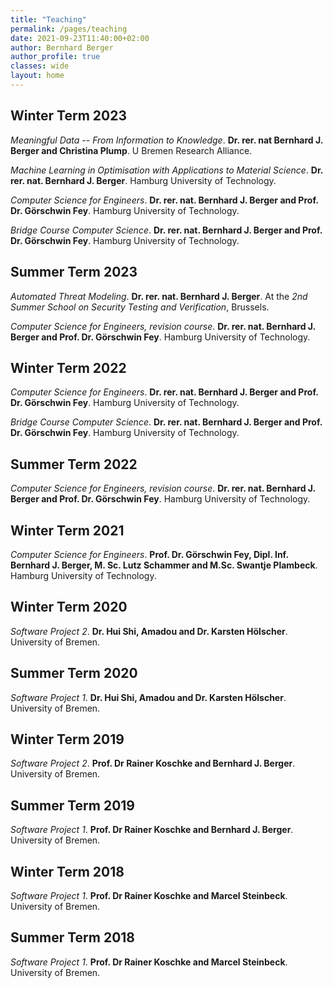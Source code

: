 ```yaml
---
title: "Teaching"
permalink: /pages/teaching
date: 2021-09-23T11:40:00+02:00
author: Bernhard Berger
author_profile: true
classes: wide
layout: home
---
```

## Winter Term 2023
_Meaningful Data -- From Information to Knowledge_. **Dr. rer. nat Bernhard
J. Berger and Christina Plump**. U Bremen Research Alliance.

_Machine Learning in Optimisation with Applications to Material Science_.
**Dr. rer. nat. Bernhard J. Berger**. Hamburg University of Technology.

_Computer Science for Engineers_. **Dr. rer. nat. Bernhard  J. Berger
and Prof. Dr. Görschwin Fey**. Hamburg University of Technology. 

_Bridge Course Computer Science_. **Dr. rer. nat. Bernhard  J. Berger
and Prof. Dr. Görschwin Fey**. Hamburg University of Technology. 

## Summer Term 2023
_Automated Threat Modeling_. **Dr. rer. nat. Bernhard J. Berger**. At
the _2nd Summer School on Security Testing and Verification_, Brussels.

_Computer Science for Engineers, revision course_. **Dr. rer. nat.
Bernhard  J. Berger and Prof. Dr. Görschwin Fey**. Hamburg University
of Technology. 

## Winter Term 2022
_Computer Science for Engineers_. **Dr. rer. nat. Bernhard  J. Berger
and Prof. Dr. Görschwin Fey**. Hamburg University of Technology. 

_Bridge Course Computer Science_. **Dr. rer. nat. Bernhard  J. Berger
and Prof. Dr. Görschwin Fey**. Hamburg University of Technology. 

## Summer Term 2022
_Computer Science for Engineers, revision course_. **Dr. rer. nat.
Bernhard  J. Berger and Prof. Dr. Görschwin Fey**. Hamburg University
of Technology. 

## Winter Term 2021
_Computer Science for Engineers_. **Prof. Dr. Görschwin Fey, Dipl. Inf.
Bernhard  J. Berger, M. Sc. Lutz Schammer and M.Sc. Swantje Plambeck**.
Hamburg University of Technology. 

## Winter Term 2020
_Software Project 2_. **Dr. Hui Shi, Amadou and Dr. Karsten Hölscher**. 
University of Bremen.

## Summer Term 2020
_Software Project 1_. **Dr. Hui Shi, Amadou and Dr. Karsten Hölscher**.
University of Bremen.

## Winter Term 2019
_Software Project 2_. **Prof. Dr Rainer Koschke and Bernhard J. Berger**.
University of Bremen.

## Summer Term 2019
_Software Project 1_. **Prof. Dr Rainer Koschke and Bernhard J. Berger**.
University of Bremen.

## Winter Term 2018
_Software Project 1_. **Prof. Dr Rainer Koschke and Marcel Steinbeck**.
University of Bremen.

## Summer Term 2018
_Software Project 1_. **Prof. Dr Rainer Koschke and Marcel Steinbeck**.
University of Bremen.
